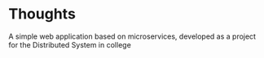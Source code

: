 # Thoughts
A simple web application based on microservices, developed as a project for the Distributed System in college
